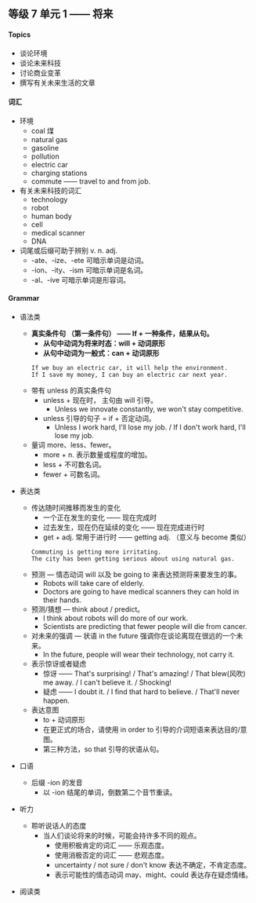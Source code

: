 ## 等级 7 单元 1 —— 将来

#### Topics
* 谈论环境
* 谈论未来科技
* 讨论商业变革
* 撰写有关未来生活的文章

#### 词汇
* 环境
    * coal 煤
    * natural gas
    * gasoline
    * pollution
    * electric car
    * charging stations
    * commute —— travel to and from job.
* 有关未来科技的词汇
    * technology
    * robot
    * human body
    * cell
    * medical scanner
    * DNA
* 词尾或后缀可助于辨别 v. n. adj.
    * -ate、-ize、-ete 可暗示单词是动词。
    * -ion、-ity、-ism 可暗示单词是名词。
    * -al、-ive 可暗示单词是形容词。

#### Grammar
* 语法类
    * **真实条件句 （第一条件句） —— If + 一种条件，结果从句。**
        * **从句中动词为将来时态：will + 动词原形**
        * **从句中动词为一般式：can + 动词原形**
        ```
        If we buy an electric car, it will help the environment.
        If I save my money, I can buy an electric car next year.
        ```
    * 带有 unless 的真实条件句
        * unless + 现在时， 主句由 will 引导。
            * Unless we innovate constantly, we won't stay competitive.
        * unless 引导的句子  = if + 否定动词。
            * Unless I work hard, I'll lose my job. / If I don't work hard, I'll lose my job.
    * 量词 more、less、fewer。
        * more + n. 表示数量或程度的增加。
        * less + 不可数名词。
        * fewer + 可数名词。

* 表达类
    * 传达随时间推移而发生的变化
        * 一个正在发生的变化 —— 现在完成时
        * 过去发生，现在仍在延续的变化 —— 现在完成进行时
        * get + adj. 常用于进行时 —— getting adj. （意义与 become 类似）
        ```
        Commuting is getting more irritating.
        The city has been getting serious about using natural gas.
        ```
    * 预测 — 情态动词 will 以及 be going to 来表达预测将来要发生的事。
        * Robots will take care of elderly.
        * Doctors are going to have medical scanners they can hold in their hands.
    * 预测/猜想 — think about / predict。
        * I think about robots will do more of our work.
        * Scientists are predicting that fewer people will die from cancer.
    * 对未来的强调 — 状语 in the future 强调你在谈论离现在很远的一个未来。
        * In the future, people will wear their technology, not carry it.
    * 表示惊讶或者疑虑
        * 惊讶 —— That's surprising! / That's amazing! / That blew(风吹) me away. / I can't believe it. / Shocking!
        * 疑虑 —— I doubt it. / I find that hard to believe. / That'll never happen.
    * 表达意图
        * to + 动词原形
        * 在更正式的场合，请使用 in order to 引导的介词短语来表达目的/意图。
        * 第三种方法，so that 引导的状语从句。

* 口语
    * 后缀 -ion 的发音
        * 以 -ion 结尾的单词，倒数第二个音节重读。

* 听力
    * 聆听说话人的态度
        * 当人们谈论将来的时候，可能会持许多不同的观点。
            * 使用积极肯定的词汇 —— 乐观态度。
            * 使用消极否定的词汇 —— 悲观态度。
            * uncertainty / not sure / don't know 表达不确定，不肯定态度。
            * 表示可能性的情态动词 may、might、could 表达存在疑虑情绪。

* 阅读类
